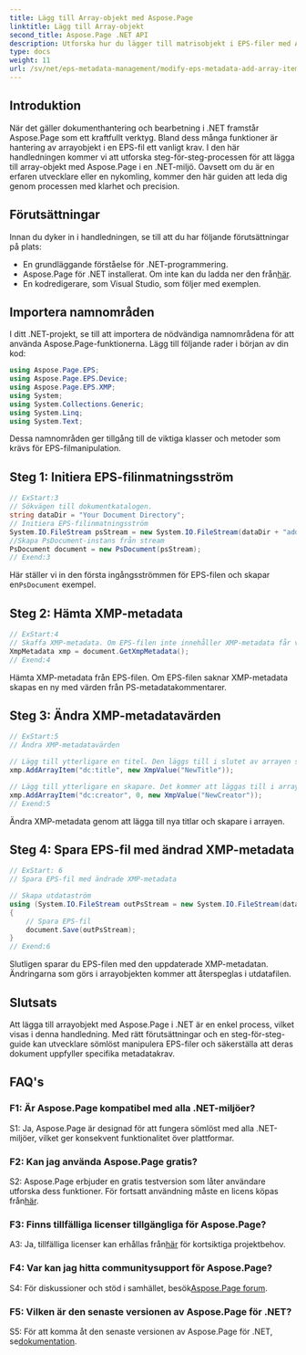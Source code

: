 ```yaml
---
title: Lägg till Array-objekt med Aspose.Page
linktitle: Lägg till Array-objekt
second_title: Aspose.Page .NET API
description: Utforska hur du lägger till matrisobjekt i EPS-filer med Aspose.Page för .NET. Följ vår steg-för-steg-guide för sömlös dokumenthantering.
type: docs
weight: 11
url: /sv/net/eps-metadata-management/modify-eps-metadata-add-array-items/
---
```

## Introduktion

När det gäller dokumenthantering och bearbetning i .NET framstår Aspose.Page som ett kraftfullt verktyg. Bland dess många funktioner är hantering av arrayobjekt i en EPS-fil ett vanligt krav. I den här handledningen kommer vi att utforska steg-för-steg-processen för att lägga till array-objekt med Aspose.Page i en .NET-miljö. Oavsett om du är en erfaren utvecklare eller en nykomling, kommer den här guiden att leda dig genom processen med klarhet och precision.

## Förutsättningar

Innan du dyker in i handledningen, se till att du har följande förutsättningar på plats:

- En grundläggande förståelse för .NET-programmering.
-  Aspose.Page för .NET installerat. Om inte kan du ladda ner den från[här](https://releases.aspose.com/page/net/).
- En kodredigerare, som Visual Studio, som följer med exemplen.

## Importera namnområden

I ditt .NET-projekt, se till att importera de nödvändiga namnområdena för att använda Aspose.Page-funktionerna. Lägg till följande rader i början av din kod:

```csharp
using Aspose.Page.EPS;
using Aspose.Page.EPS.Device;
using Aspose.Page.EPS.XMP;
using System;
using System.Collections.Generic;
using System.Linq;
using System.Text;
```

Dessa namnområden ger tillgång till de viktiga klasser och metoder som krävs för EPS-filmanipulation.

## Steg 1: Initiera EPS-filinmatningsström

```csharp
// ExStart:3
// Sökvägen till dokumentkatalogen.
string dataDir = "Your Document Directory";
// Initiera EPS-filinmatningsström
System.IO.FileStream psStream = new System.IO.FileStream(dataDir + "add_simple_props_input.eps", System.IO.FileMode.Open, System.IO.FileAccess.Read);
//Skapa PsDocument-instans från stream
PsDocument document = new PsDocument(psStream);            
// Exend:3
```

 Här ställer vi in den första ingångsströmmen för EPS-filen och skapar en`PsDocument` exempel.

## Steg 2: Hämta XMP-metadata

```csharp
// ExStart:4
// Skaffa XMP-metadata. Om EPS-filen inte innehåller XMP-metadata får vi en ny fylld med värden från PS-metadatakommentarer (%%Creator, %%CreateDate, %%Title etc)
XmpMetadata xmp = document.GetXmpMetadata();
// Exend:4
```

Hämta XMP-metadata från EPS-filen. Om EPS-filen saknar XMP-metadata skapas en ny med värden från PS-metadatakommentarer.

## Steg 3: Ändra XMP-metadatavärden

```csharp
// ExStart:5
// Ändra XMP-metadatavärden

// Lägg till ytterligare en titel. Den läggs till i slutet av arrayen som standard.
xmp.AddArrayItem("dc:title", new XmpValue("NewTitle"));

// Lägg till ytterligare en skapare. Det kommer att läggas till i arrayen med ett index (0).
xmp.AddArrayItem("dc:creator", 0, new XmpValue("NewCreator"));
// Exend:5
```

Ändra XMP-metadata genom att lägga till nya titlar och skapare i arrayen.

## Steg 4: Spara EPS-fil med ändrad XMP-metadata

```csharp
// ExStart: 6
// Spara EPS-fil med ändrade XMP-metadata

// Skapa utdataström
using (System.IO.FileStream outPsStream = new System.IO.FileStream(dataDir + "add_array_items_output.eps", System.IO.FileMode.Create, System.IO.FileAccess.Write))
{
    // Spara EPS-fil
    document.Save(outPsStream);
}
// Exend:6
```

Slutligen sparar du EPS-filen med den uppdaterade XMP-metadatan. Ändringarna som görs i arrayobjekten kommer att återspeglas i utdatafilen.

## Slutsats

Att lägga till arrayobjekt med Aspose.Page i .NET är en enkel process, vilket visas i denna handledning. Med rätt förutsättningar och en steg-för-steg-guide kan utvecklare sömlöst manipulera EPS-filer och säkerställa att deras dokument uppfyller specifika metadatakrav.

## FAQ's

### F1: Är Aspose.Page kompatibel med alla .NET-miljöer?

S1: Ja, Aspose.Page är designad för att fungera sömlöst med alla .NET-miljöer, vilket ger konsekvent funktionalitet över plattformar.

### F2: Kan jag använda Aspose.Page gratis?

 S2: Aspose.Page erbjuder en gratis testversion som låter användare utforska dess funktioner. För fortsatt användning måste en licens köpas från[här](https://purchase.aspose.com/buy).

### F3: Finns tillfälliga licenser tillgängliga för Aspose.Page?

 A3: Ja, tillfälliga licenser kan erhållas från[här](https://purchase.aspose.com/temporary-license/) för kortsiktiga projektbehov.

### F4: Var kan jag hitta communitysupport för Aspose.Page?

S4: För diskussioner och stöd i samhället, besök[Aspose.Page forum](https://forum.aspose.com/c/page/39).

### F5: Vilken är den senaste versionen av Aspose.Page för .NET?

 S5: För att komma åt den senaste versionen av Aspose.Page för .NET, se[dokumentation](https://reference.aspose.com/page/net/).